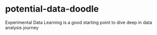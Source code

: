 # potential-data-doodle
Experimental Data Learning is a good starting point to dive deep in data analysis journey
